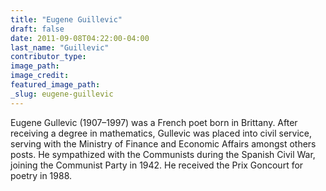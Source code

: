 ```yaml
---
title: "Eugene Guillevic"
draft: false
date: 2011-09-08T04:22:00-04:00
last_name: "Guillevic"
contributor_type:
image_path:
image_credit:
featured_image_path:
_slug: eugene-guillevic
---
```


Eugene Gullevic (1907–1997) was a French poet born in Brittany. After receiving a degree in mathematics, Gullevic was placed into civil service, serving with the Ministry of Finance and Economic Affairs amongst others posts. He sympathized with the Communists during the Spanish Civil War, joining the Communist Party in 1942. He received the Prix Goncourt for poetry in 1988.

